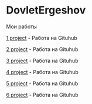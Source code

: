 # DovletErgeshov
Мои работы


[1 project](https://ergesovd380.github.io/MSU/ "Мой первый сайт") - Работа на Gituhub

[2 project](https://ergesovd380.github.io/Math/ "Вторая работа, игра математика") - Работа на Gituhub

[3 project](https://ergesovd380.github.io/Salary/ "Третья работа, игра зарплата") - Работа на Gituhub

[4 project](https://ergesovd380.github.io/Boot5/ "Четвертая работа, Bootstrap5") - Работа на Gituhub

[5 project](https://ergesovd380.github.io/jsColors/ "Пятая работа, jsColors") - Работа на Gituhub

[6 project](https://ergesovd380.github.io/EmpireLogistics/ "Ахад Сафаров") - Работа на Gituhub
